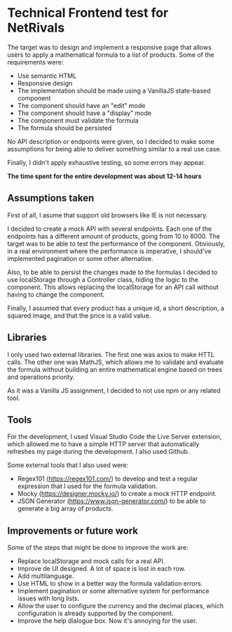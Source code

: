 # Technical Frontend test for NetRivals

The target was to design and implement a responsive page that allows users to apply a mathematical formula to a list of products.
Some of the requirements were:

- Use semantic HTML
- Responsive design
- The implementation should be made using a VanillaJS state-based component
- The component should have an "edit" mode
- The component should have a "display" mode
- The component must validate the formula
- The formula should be persisted

No API description or endpoints were given, so I decided to make some assumptions for being able to deliver something similar to a real use case.

Finally, I didn't apply exhaustive testing, so some errors may appear.


**The time spent for the entire development was about 12-14 hours** 

## Assumptions taken

First of all, I asume that support old browsers like IE is not necessary.

I decided to create a mock API with several endpoints. Each one of the endpoints has a different amount of products, going from 10 to 8000. The target was to be able to test the performance of the component. Obviously, in a real environment where the performance is imperative, I should've implemented pagination or some other alternative. 

Also, to be able to persist the changes made to the formulas I decided to use localStorage through a Controller class, hiding the logic to the component. This allows replacing the localStorage for an API call without having to change the component.

Finally, I assumed that every product has a unique id, a short description, a squared image, and that the price is a valid value.

## Libraries

I only used two external libraries. The first one was axios to make HTTL calls. The other one was MathJS, which allows me to validate and evaluate the formula without building an entire mathematical engine based on trees and operations priority.

As it was a Vanilla JS assignment, I decided to not use npm or any related tool.

## Tools

For the development, I used Visual Studio Code the Live Server extension, which allowed me to have a simple HTTP server that automatically refreshes my page during the development. I also used Github.

Some external tools that I also used were:
- Regex101 (https://regex101.com/) to develop and test a regular expression that I used for the formula validation.
- Mocky (https://designer.mocky.io/) to create a mock HTTP endpoint.
- JSON Generator (https://www.json-generator.com/) to be able to generate a big array of products.

## Improvements or future work

Some of the steps that might be done to improve the work are:
  - Replace localStorage and mock calls for a real API.
  - Improve de UI designed. A lot of space is lost in each row.
  - Add multilanguage.
  - Use HTML to show in a better way the formula validation errors.
  - Implement pagination or some alternative system for performance issues with long lists.
  - Allow the user to configure the currency and the decimal places, which configuration is already supported by the component.
  - Improve the help dialogue box. Now it's annoying for the user.